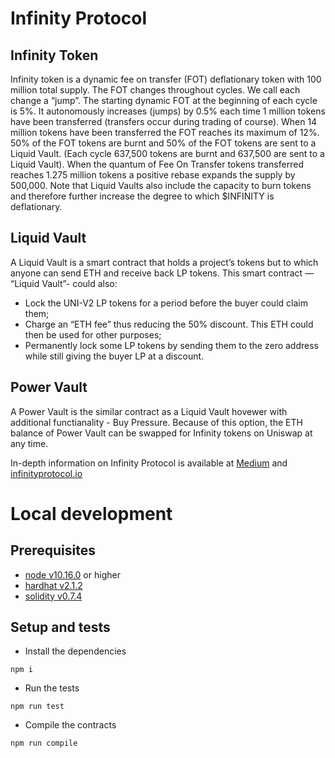 # Infinity Protocol
## Infinity Token
Infinity token is a dynamic fee on transfer (FOT) deflationary token with 100 million total supply.
The FOT changes throughout cycles. We call each change a “jump”.
The starting dynamic FOT at the beginning of each cycle is 5%.
It autonomously increases (jumps) by 0.5% each time 1 million tokens have been transferred (transfers occur during trading of course).
When 14 million tokens have been transferred the FOT reaches its maximum of 12%.
50% of the FOT tokens are burnt and 50% of the FOT tokens are sent to a Liquid Vault. (Each cycle 637,500 tokens are burnt and 637,500 are sent to a Liquid Vault).
When the quantum of Fee On Transfer tokens transferred reaches 1.275 million tokens a positive rebase expands the supply by 500,000.
Note that Liquid Vaults also include the capacity to burn tokens and therefore further increase the degree to which $INFINITY is deflationary. 

## Liquid Vault
A Liquid Vault is a smart contract that holds a project’s tokens but to which anyone can send ETH and receive back LP tokens.
This smart contract — “Liquid Vault”- could also:
- Lock the UNI-V2 LP tokens for a period before the buyer could claim them;
- Charge an “ETH fee” thus reducing the 50% discount. This ETH could then be used for other purposes;
- Permanently lock some LP tokens by sending them to the zero address while still giving the buyer LP at a discount.

## Power Vault
A Power Vault is the similar contract as a Liquid Vault hovewer with additional functianality - Buy Pressure. Because of this option, the ETH balance of Power Vault can be swapped for Infinity tokens on Uniswap at any time.

In-depth information on Infinity Protocol is available at [Medium](https://medium.com/infinitywin/infinity-protocol-ec2e3b84e988) and [infinityprotocol.io](https://infinityprotocol.io/)

# Local development
## Prerequisites 
- [node v10.16.0](https://www.npmjs.com/package/node/v/10.16.0) or higher
- [hardhat v2.1.2](https://www.npmjs.com/package/hardhat/v/2.1.2)
- [solidity v0.7.4](https://github.com/ethereum/solidity/releases/tag/v0.7.4)

## Setup and tests
- Install the dependencies
```
npm i
```
- Run the tests
```
npm run test
```
- Compile the contracts
```
npm run compile
```

